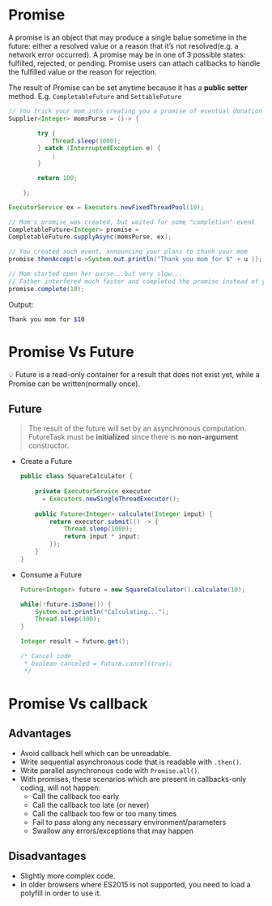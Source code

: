 # Promise

A promise is an object that may produce a single balue sometime in the future: either a resolved value or a reason that it’s not resolved(e.g. a network error occurred). A promise may be in one of 3 possible states: fulfilled, rejected, or pending. Promise users can attach callbacks to handle the fulfilled value or the reason for rejection.

The result of Promise can be set anytime because it has a **public setter** method. E.g. `CompletableFuture` and `SettableFuture`

```java
// You trick your mom into creating you a promise of eventual donation
Supplier<Integer> momsPurse = ()-> {

        try {
            Thread.sleep(1000);
        } catch (InterruptedException e) {
            ;
        }

        return 100;

    };

ExecutorService ex = Executors.newFixedThreadPool(10);

// Mom's promise was created, but waited for some "completion" event
CompletableFuture<Integer> promise =  
CompletableFuture.supplyAsync(momsPurse, ex);

// You created such event, announcing your plans to thank your mom
promise.thenAccept(u->System.out.println("Thank you mom for $" + u ));

// Mom started open her purse...but very slow...
// Father interfered much faster and completed the promise instead of your mom
promise.complete(10);
```

Output:

```bash
Thank you mom for $10
```

# Promise Vs Future

<aside>
💡 Future is a read-only container for a result that does not exist yet, while a Promise can be written(normally once).

</aside>

## Future

> The result of the future will set by an asynchronous computation. FutureTask must be **initialized** since there is **no non-argument** constructor.
> 
- Create a Future
    
    ```java
    public class SquareCalculator {    
        
        private ExecutorService executor 
          = Executors.newSingleThreadExecutor();
        
        public Future<Integer> calculate(Integer input) {        
            return executor.submit(() -> {
                Thread.sleep(1000);
                return input * input;
            });
        }
    }
    ```
    
- Consume a Future
    
    ```java
    Future<Integer> future = new SquareCalculator().calculate(10);
    
    while(!future.isDone()) {
        System.out.println("Calculating...");
        Thread.sleep(300);
    }
    
    Integer result = future.get();
    
    /* Cancel code
     * boolean canceled = future.cancel(true); 
     */
    ```
    

# Promise Vs callback

## Advantages

- Avoid callback hell which can be unreadable.
- Write sequential asynchronous code that is readable with `.then()`.
- Write parallel asynchronous code with `Promise.all()`.
- With promises, these scenarios which are present in callbacks-only coding, will not happen:
    - Call the callback too early
    - Call the callback too late (or never)
    - Call the callback too few or too many times
    - Fail to pass along any necessary environment/parameters
    - Swallow any errors/exceptions that may happen

## Disadvantages

- Slightly more complex code.
- In older browsers where ES2015 is not supported, you need to load a polyfill in order to use it.